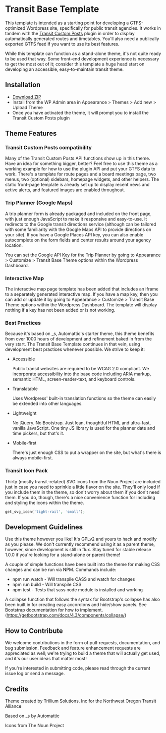# Transit Base Template

This template is intended as a starting point for developing a GTFS-optimized Wordpress site, specifically for public transit agencies. It works in tandem with the [Transit Custom Posts](https://github.com/trilliumtransit/transit-custom-posts) plugin in order to display automatically generated routes and timetables. You'll also need a publically exported GTFS feed if you want to use its best features. 

While this template can function as a stand-alone theme, it's not quite ready to be used that way. Some front-end development experience is necessary to get the most out of it; consider this template a huge head start on developing an accessible, easy-to-maintain transit theme.

## Installation

* [Download ZIP](https://github.com/trilliumtransit/transit-base-template/archive/master.zip)
* Install from the WP Admin area in Appearance > Themes > Add new > Upload Theme
* Once you have activated the theme, it will prompt you to install the Transit Custom Posts plugin

## Theme Features

### Transit Custom Posts compatibility

Many of the Transit Custom Posts API functions show up in this theme. Have an idea for something bigger, better? Feel free to use this theme as a working example for how to use the plugin API and put your GTFS data to work. There's a template for route pages and a board meetings page, two menus, two (optional) sidebars, homepage widgets, and other helpers. The static front-page template is already set up to display recent news and active alerts, and featured images are enabled throughout.

### Trip Planner (Google Maps)

A trip planner form is already packaged and included on the front page, with just enough JavaScript to make it responsive and easy-to-use. It redirects to the Google transit directions service (although can be tailored with some familiarity with the Google Maps API to provide directions on your site). If you have a Google Places API key, you can also enable autocomplete on the form fields and center results around your agency location. 

You can set the Google API Key for the Trip Planner by going to Appearance > Customize > Transit Base Theme options within the Wordpress Dashboard.

### Interactive Map 

The interactive map page template has been added that includes an iframe to a separately generated interactive map. If you have a map key, then you can add or update it by going to Appearance > Customize > Transit Base Theme options within the Wordpress Dashboard. The template will display nothing if a key has not been added or is not working.


### Best Practices

Because it's based on _s, Automattic's starter theme, this theme benefits from over 1000 hours of development and refinement baked in from the very start. The Transit Base Template continues in that vein, using development best practices whenever possible. We strive to keep it:

* Accessible

	Public transit websites are required to be WCAG 2.0 compliant. We incorporate accessibility into the base code including ARIA markup, semantic HTML, screen-reader-text, and keyboard controls. 
* Translatable
	
	Uses Wordpress' built-in translation functions so the theme can easily be extended into other languages.
* Lightweight
	
	No jQuery. No Bootstrap. Just lean, thoughtful HTML and ultra-fast, vanilla JavaScript. One tiny JS library is used for the planner date and time pickers, but that's it.
* Mobile-first

	There's just enough CSS to put a wrapper on the site, but what's there is always mobile-first. 

### Transit Icon Pack

Thirty (mostly transit-related) SVG icons from the Noun Project are included just in case you need to sprinkle a little flavor on the site. They'll only load if you include them in the theme, so don't worry about them if you don't need them. If you do, though, there's a nice convenience function for including and styling the icons within the theme. 

```php
get_svg_icon('light-rail', 'small');
```

## Development Guidelines

Use this theme however you like! It's GPLv2 and yours to hack and modify as you please. We don't currently recommend using it as a parent theme, however, since development is still in flux. Stay tuned for stable release 1.0.0 if you're looking for a stand-alone or parent theme!

A couple of simple functions have been built into the theme for making CSS changes and can be run via NPM. Commands include: 
- npm run watch - Will transpile CASS and watch for changes
- npm run build - Will transpile CSS
- npm test - Tests that sass node module is installed and working 

A collapse function that follows the syntax for Bootstrap's collapse has also been built in for creating easy accordions and hide/show panels. See Bootstrap documentation for how to implement. (https://getbootstrap.com/docs/4.3/components/collapse/)

## How to Contribute

We welcome contributions in the form of pull-requests, documentation, and bug submission. Feedback and feature enhancement requests are appreciated as well; we're trying to build a theme that will actually get used, and it's our user ideas that matter most! 

If you're interested in submitting code, please read through the current issue log or send a message. 

## Credits

Theme created by Trillium Solutions, Inc for the Northwest Oregon Transit Alliance 

Based on _s by Automattic

Icons from The Noun Project


